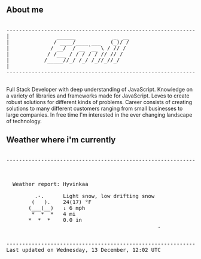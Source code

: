 ## About me

<pre>

--------------------------------------------------------------------------------------
|			    ______            _  __
|			   / ____/____ ___   (_)/ /
|			  / __/  / __ `__ \ / // / 
|			 / /___ / / / / / // // /  
|			/_____//_/ /_/ /_//_//_/   
|                           
--------------------------------------------------------------------------------------

</pre>

Full Stack Developer with deep understanding of JavaScript. Knowledge on a variety of libraries and frameworks made for JavaScript. Loves to create robust solutions for different kinds of problems. Career consists of creating solutions to many different customers ranging from small businesses to large companies. In free time I'm interested in the ever changing landscape of technology. 



## Weather where i'm currently  

<pre>

--------------------------------------------------------------------------------------


 
  Weather report: Hyvinkaa  
    
         .-.      Light snow, low drifting snow  
        (   ).    24(17) °F  
       (___(__)   ↓ 6 mph  
        *  *  *   4 mi  
       *  *  *    0.0 in  
                                                .


--------------------------------------------------------------------------------------
Last updated on Wednesday, 13 December, 12:02 UTC
</pre>
